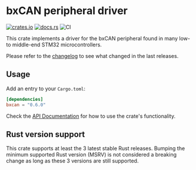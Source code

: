 # bxCAN peripheral driver

[![crates.io](https://img.shields.io/crates/v/bxcan.svg)](https://crates.io/crates/bxcan)
[![docs.rs](https://docs.rs/bxcan/badge.svg)](https://docs.rs/bxcan/)
![CI](https://github.com/stm32-rs/bxcan/workflows/CI/badge.svg)

This crate implements a driver for the bxCAN peripheral found in many low- to
middle-end STM32 microcontrollers.

Please refer to the [changelog](CHANGELOG.md) to see what changed in the last
releases.

## Usage

Add an entry to your `Cargo.toml`:

```toml
[dependencies]
bxcan = "0.6.0"
```

Check the [API Documentation](https://docs.rs/bxcan/) for how to use the
crate's functionality.

## Rust version support

This crate supports at least the 3 latest stable Rust releases. Bumping the
minimum supported Rust version (MSRV) is not considered a breaking change as
long as these 3 versions are still supported.
